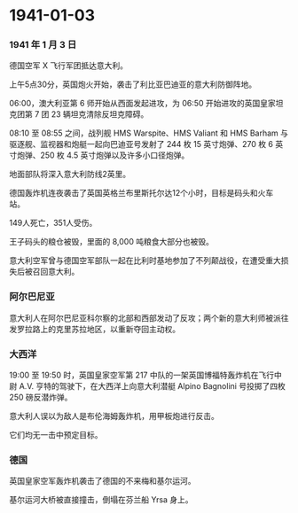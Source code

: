 # 1941-01-03

### 1941 年 1 月 3 日

德国空军 X 飞行军团抵达意大利。

上午5点30分，英国炮火开始，袭击了利比亚巴迪亚的意大利防御阵地。

06:00，澳大利亚第 6 师开始从西面发起进攻，为 06:50
开始进攻的英国皇家坦克团第 7 团 23 辆坦克清除反坦克障碍。

08:10 至 08:55 之间，战列舰 HMS Warspite、HMS Valiant 和 HMS Barham
与驱逐舰、监视器和炮艇一起向巴迪亚号发射了 244 枚 15 英寸炮弹、270 枚 6
英寸炮弹、250 枚 4.5 英寸炮弹以及许多小口径炮弹。

地面部队将深入意大利防线2英里。

德国轰炸机连夜袭击了英国英格兰布里斯托尔达12个小时，目标是码头和火车站。

149人死亡，351人受伤。

王子码头的粮仓被毁，里面的 8,000 吨粮食大部分也被毁。

意大利空军曾与德国空军部队一起在比利时基地参加了不列颠战役，在遭受重大损失后被召回意大利。

### 阿尔巴尼亚

意大利人在阿尔巴尼亚科尔察的北部和西部发动了反攻；两个新的意大利师被派往发罗拉路上的克里苏拉地区，以重新夺回主动权。

### 大西洋

19:00 至 19:50 时，英国皇家空军第 217
中队的一架英国博福特轰炸机在飞行中尉 A.V.
亨特的驾驶下，在大西洋上向意大利潜艇 Alpino Bagnolini 号投掷了四枚 250
磅反潜炸弹。

意大利人误以为敌人是布伦海姆轰炸机，用甲板炮进行反击。

它们均无一击中预定目标。

### 德国

英国皇家空军轰炸机袭击了德国的不来梅和基尔运河。

基尔运河大桥被直接撞击，倒塌在芬兰船 Yrsa 身上。